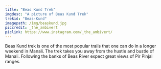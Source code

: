 ```yaml
---
title: "Beas Kund Trek"
imgdesc: "A picture of Beas Kund Trek"
trekid: "Beas-Kund"
imagepath: /img/beaskund.jpg
piccredit: _the_ambivert
piclink: https://www.instagram.com/_the_ambivert/
---
```


Beas Kund trek is one of the most popular trails that one can do in a longer weekend in Manali. The trek takes you away from the hustle and bustle of Manali. Following the banks of Beas River expect great views of Pir Pinjal ranges.
